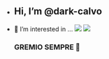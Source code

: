 - ## Hi, I’m @dark-calvo
- 👀 I’m interested in ...
  ![](https://i.giphy.com/media/v1.Y2lkPTc5MGI3NjExdmlmMGlmZHVveWQwZ2hsZWkyOXJ1MW5seHNtMGJnd3V6MXd6a3ZuMSZlcD12MV9pbnRlcm5hbF9naWZfYnlfaWQmY3Q9Zw/3ohjUPhb1gj2se1C0g/giphy.gif)
  ![](https://i.giphy.com/media/v1.Y2lkPTc5MGI3NjExMXB6aDRrNXF2ZDFsNjBvdzRyZXI2eG9tNnJiYWljZW51ZzNiazZpdiZlcD12MV9pbnRlcm5hbF9naWZfYnlfaWQmY3Q9Zw/7vDoUoDZHoUQxMPkd7/giphy.gif)
  ### GREMIO SEMPRE 💙

